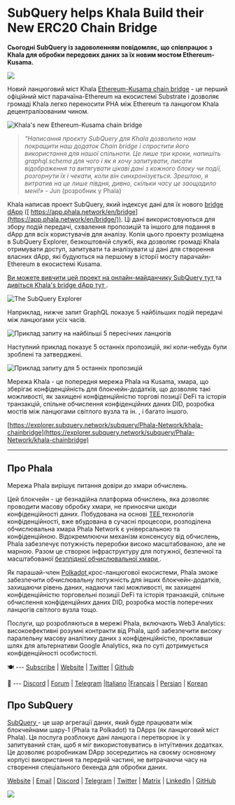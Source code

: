 # SubQuery helps Khala Build their New ERC20 Chain Bridge

**Сьогодні SubQuery із задоволенням повідомляє, що співпрацює з Khala для обробки передових даних за їх новим мостом Ethereum-Kusama.**

![](https://miro.medium.com/max/700/1*rXooUCLYTT3rWp-mXSryxg.png)

Новий ланцюговий міст Khala [Ethereum-Kusama chain bridge](https://app.phala.network/en/bridge/) - це перший офіційний міст парачаїна-Ethereum на екосистемі Substrate і дозволяє громаді Khala легко переносити PHA між Ethereum та ланцюгом Khala децентралізованим чином.

![Khala's new Ethereum-Kusama chain bridge](https://miro.medium.com/max/700/1*9k8TLUugLCsXHWOHlU2Gkg.png)

> _"Написання проєкту SubQuery для Khala дозволило нам покращити наш додаток Chain bridge і спростити його використання для нашої спільноти. Це лише три кроки, напишіть graphql.schema для чого і як я хочу запитувати, писати відображення та витягувати цікаві дані з кожного блоку чи події, розгорнути їх і чекати, коли він синхронізується. Зрештою, я витратив на це лише півдня, дивно, скільки часу це заощадило мені!»_ - Jun (розробник у Phala)

Khala написав проект SubQuery, який індексує дані для їх нового [bridge dApp](https://app.phala.network/en/bridge/) ([ https://app.phala.network/en/bridge](https://app.phala.network/en/bridge/)). Ці дані використовуються для збору подій передачі, схвалення пропозицій та іншого для подання в dApp для всіх користувачів для аналізу. Копія цього проекту розміщена в SubQuery Explorer, безкоштовній службі, яка дозволяє громаді Khala отримувати доступ, запитувати та аналізувати ці дані для створення власних dApp, які будуються на першому в історії мосту парачайн-Ethereum в екосистемі Kusama.

[ Ви можете вивчити цей проект на онлайн-майданчику SubQuery тут ](https://explorer.subquery.network/subquery/Phala-Network/khala-chainbridge) та [ дивіться  Khala's bridge dApp тут ](https://app.phala.network/en/bridge/).

![The SubQuery Explorer](https://miro.medium.com/max/700/1*epyc3vnlRiWwEXN27lgZgw.png)

Наприклад, нижче запит GraphQL показує 5 найбільших подій передачі між ланцюгами усіх часів.

![Приклад запиту на найбільші 5 пересічних ланцюгів](https://miro.medium.com/max/700/1*lQiiQgti75yb1tVoXXxipw.png)

Наступний приклад показує 5 останніх пропозицій, які коли-небудь були зроблені та затверджені.

![Приклад запиту для 5 останніх пропозицій](https://miro.medium.com/max/700/1*SdlwnW-kkqZ_Lh4h7KFhtw.png)

Мережа Khala - це попередня мережа Phala на Kusama, хмара, що зберігає конфіденційність для блокчейн-додатків, що дозволяє такі можливості, як захищені конфіденційністю торгові позиції DeFi та історія транзакцій, спільне обчислення конфіденційних даних DID, розробка мостів між ланцюгами світлого вузла та ін. , і багато іншого.

[https://explorer.subquery.network/subquery/Phala-Network/khala-chainbridge](https://explorer.subquery.network/subquery/Phala-Network/khala-chainbridge)

---

## Про Phala

Мережа Phala вирішує питання довіри до хмари обчислень.

Цей блокчейн - це безнадійна платформа обчислень, яка дозволяє проводити масову обробку хмари, не приносячи шкоди конфіденційності даних. Побудована на основі [ TEE ](https://en.wikipedia.org/wiki/Trusted_execution_environment) технологія конфіденційності, вже вбудована в сучасні процесори, розподілена обчислювальна хмара Phala Network є універсальною та конфіденційною. Відокремлюючи механізм консенсусу від обчислень, Phala забезпечує потужність переробки високо масштабованою, але не марною. Разом це створює інфраструктуру для потужної, безпечної та масштабованої [ безплідної обчислювальної хмари ](https://medium.com/phala-network/phala-transparent-and-private-global-computation-cloud-2d80c70ad1e9).

Як парашай-член [ Polkadot ](https://polkadot.network/technology/) крос-ланцюгової екосистеми, Phala зможе забезпечити обчислювальну потужність для інших блокчейн-додатків, захищаючи рівень даних, надаючи такі можливості, як захищені конфіденційністю торговельні позиції DeFi та історія транзакцій, спільне обчислення конфіденційних даних DID, розробка мостів поперечних ланцюгів світлого вузла тощо.

Послуги, що розробляються в мережі Phala, включають Web3 Analytics: високоефективні розумні контракти від Phala, щоб забезпечити високу паралельну масову аналітику даних з конфіденційністю, проклавши шлях для альтернативи Google Analytics, яка по суті дотримується конфіденційності особистості.

🍽 --- [Subscribe](https://mailchi.mp/fd48395f09dc/w3a-landing-page) | [Website](https://phala.network/) | [Twitter](https://twitter.com/PhalaNetwork) | [Github](https://github.com/Phala-Network)

🥤 --- [Discord](https://discord.gg/myBmQu5) | [Forum](https://forum.phala.network/) | [Telegram](https://t.me/phalanetwork) |[Italiano](https://medium.com/phala-italia/ancora-pi%C3%B9-premi-in-arrivo-fino-a-150-pha-per-ksm-e-nuove-nft-in-edizione-speciale-ba2776148de8) |[Français](https://medium.com/phala-fran%C3%A7ais/encore-plus-de-r%C3%A9compenses-jusqu%C3%A0-150-pha-par-ksm-et-de-nouveaux-nft-%C3%A9dition-sp%C3%A9ciale-9e5f7683c5b6) | [Persian](https://virgool.io/PhalaNetwork-Persian/%D8%AC%D9%88%D8%A7%DB%8C%D8%B2-%D8%A8%DB%8C%D8%B4%D8%AA%D8%B1-%D8%A8%D8%B2%D9%88%D8%AF%DB%8C-%D8%AA%D8%A7-%DB%B1%DB%B5%DB%B0-pha-%D8%A8%D9%87-%D8%A7%D8%B2%D8%A7%DB%8C-%D9%87%D8%B1-ksm-%D9%88-%D9%86%D8%B3%D8%AE%D9%87-%D9%87%D8%A7%DB%8C-nft-%D9%88%DB%8C%DA%98%D9%87-ejxonlenaxp2) | [Korean](https://medium.com/phala-%ED%95%9C%EA%B5%AD)

## Про SubQuery

[ SubQuery ](https://subquery.network/) - це шар агрегації даних, який буде працювати між блокчейнами шару-1 (Phala та Polkadot) та DApps (як ланцюговий міст Phala). Ця послуга розблокує дані ланцюга і перетворює їх у запитуваний стан, щоб я міг використовуватись в інтуїтивних додатках. Це дозволяє розробникам DApp зосередитись на своєму основному корпусі використання та передній частині, не витрачаючи часу на створення спеціального бекенда для обробки даних.

[Website](https://subquery.network/) | [Email](mailto:hello@subquery.network) | [Discord](https://discord.com/invite/78zg8aBSMG) | [Telegram](https://t.me/subquerynetwork) | [Twitter](https://twitter.com/subquerynetwork) | [Matrix](https://matrix.to/#/#subquery:matrix.org) | [LinkedIn](https://www.linkedin.com/company/subquery) | [GitHub](https://github.com/subquery)

![](https://miro.medium.com/max/600/1*3BFCkeqtKBhQXKg2C_iFwQ.gif)
